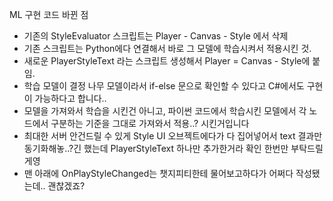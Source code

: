 ML 구현 코드 바뀐 점
- 기존의 StyleEvaluator 스크립트는 Player - Canvas - Style 에서 삭제
- 기존 스크립트는 Python에다 연결해서 바로 그 모델에 학습시켜서 적용시킨 것.
- 새로운 PlayerStyleText 라는 스크립트 생성해서 Player = Canvas - Style에 붙임.
- 학습 모델이 결정 나무 모델이라서 if-else 문으로 확인할 수 있다고 C#에서도 구현이 가능하다고 합니다..
- 모델을 가져와서 학습을 시킨건 아니고, 파이썬 코드에서 학습시킨 모델에서 각 노드에서 구분하는 기준을 그대로 가져와서 적용..? 시킨거입니다
- 최대한 서버 안건드릴 수 있게 Style UI 오브젝트에다가 다 집어넣어서 text 결과만 동기화해놓..?긴 했는데 PlayerStyleText 하나만 추가한거라 확인 한번만 부탁드릴게영
- 맨 아래에 OnPlayStyleChanged는 챗지피티한테 물어보고하다가 어쩌다 작성됐는데.. 괜찮겠죠?
